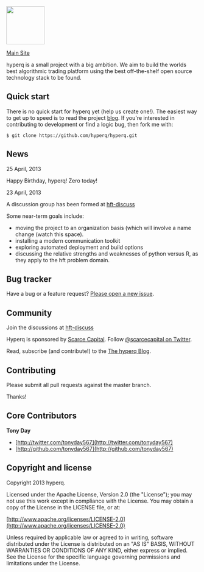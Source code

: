 <!-- [[file:~/projects/hyperq/hyperq.org::*README.md][README\.md:1]] -->

<img src="http://hyperq.github.io/assets/hyper-blue.png" width="100px">

[Main Site](http://hyperq.github.io)

hyperq is a small project with a big ambition. We aim to build the worlds best
algorithmic trading platform using the best off-the-shelf open source
technology stack to be found.

## Quick start

There is no quick start for hyperq yet (help us create one!). The easiest way to
get up to speed is to read the project [blog](http://hyperq.github.io/blog). If
you're interested in contributing to development or find a logic bug, then
fork me with:

```
$ git clone https://github.com/hyperq/hyperq.git
```

## News

25 April, 2013

Happy Birthday, hyperq!  Zero today!

23 April, 2013

A discussion group has been formed at [hft-discuss](https://groups.google.com/forum/?hl=en&fromgroups#!forum/hft-discuss)

Some near-term goals include:
- moving the project to an organization basis (which will involve a name
  change (watch this space).
- installing a modern communication toolkit
- exploring automated deployment and build options
- discussing the relative strengths and weaknesses of python versus R, as they
  apply to the hft problem domain.

## Bug tracker

Have a bug or a feature request? [Please open a new issue](https://github.com/hyperq/hyperq/issues). 

## Community

Join the discussions at [hft-discuss](https://groups.google.com/forum/?hl=en&fromgroups#!forum/hft-discuss)

Hyperq is sponsored by [Scarce Capital](http://scarcecapital.com). Follow
[@scarcecapital on Twitter](http://twitter.com/scarcecapital).

Read, subscribe (and contribute!) to the [The hyperq Blog](http://hyperq.github.io).

## Contributing

Please submit all pull requests against the master branch.

Thanks!

## Core Contributors

**Tony Day**

+ [http://twitter.com/tonyday567](http://twitter.com/tonyday567)
+ [http://github.com/tonyday567](http://github.com/tonyday567)


## Copyright and license

Copyright 2013 hyperq.

Licensed under the Apache License, Version 2.0 (the "License");
you may not use this work except in compliance with the License.
You may obtain a copy of the License in the LICENSE file, or at:

  [http://www.apache.org/licenses/LICENSE-2.0](http://www.apache.org/licenses/LICENSE-2.0)

Unless required by applicable law or agreed to in writing, software
distributed under the License is distributed on an "AS IS" BASIS,
WITHOUT WARRANTIES OR CONDITIONS OF ANY KIND, either express or implied.
See the License for the specific language governing permissions and
limitations under the License.

<!-- README\.md:1 ends here -->
